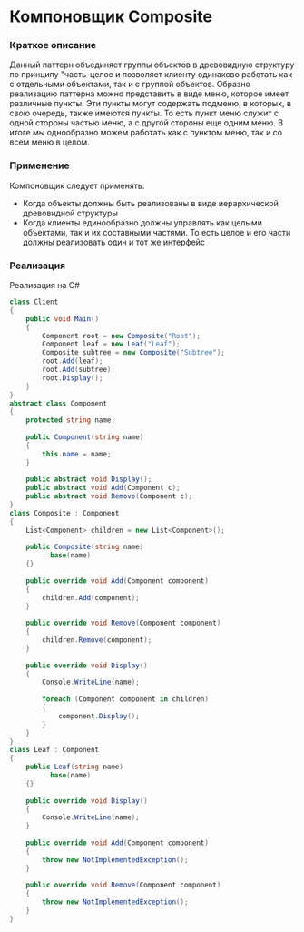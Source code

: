 # Компоновщик Composite
### Краткое описание
Данный паттерн  объединяет группы объектов в древовидную структуру по принципу "часть-целое и позволяет клиенту одинаково работать как с отдельными объектами, так и с группой объектов.
Образно реализацию паттерна можно представить в виде меню, которое имеет различные пункты. Эти пункты могут содержать подменю, в которых, в свою очередь, также имеются пункты. То есть пункт меню служит с одной стороны частью меню, а с другой стороны еще одним меню. В итоге мы однообразно можем работать как с пунктом меню, так и со всем меню в целом.

### Применение
Компоновщик следует применять:
- Когда объекты должны быть реализованы в виде иерархической древовидной структуры
- Когда клиенты единообразно должны управлять как целыми объектами, так и их составными частями. То есть целое и его части должны реализовать один и тот же интерфейс

### Реализация 
Реализация на C#
``` cs
class Client
{
    public void Main()
    {
        Component root = new Composite("Root");
        Component leaf = new Leaf("Leaf");
        Composite subtree = new Composite("Subtree");
        root.Add(leaf);
        root.Add(subtree);
        root.Display();
    }
}
abstract class Component
{
    protected string name;
 
    public Component(string name)
    {
        this.name = name;
    }
 
    public abstract void Display();
    public abstract void Add(Component c); 
    public abstract void Remove(Component c);
}
class Composite : Component
{
    List<Component> children = new List<Component>();
 
    public Composite(string name)
        : base(name)
    {}
 
    public override void Add(Component component)
    {
        children.Add(component);
    }
 
    public override void Remove(Component component)
    {
        children.Remove(component);
    }
 
    public override void Display()
    {
        Console.WriteLine(name);
 
        foreach (Component component in children)
        {
            component.Display();
        }
    }
}
class Leaf : Component
{
    public Leaf(string name)
        : base(name)
    {}
 
    public override void Display()
    {
        Console.WriteLine(name);
    }
 
    public override void Add(Component component)
    {
        throw new NotImplementedException();
    }
 
    public override void Remove(Component component)
    {
        throw new NotImplementedException();
    }
}
  ```
